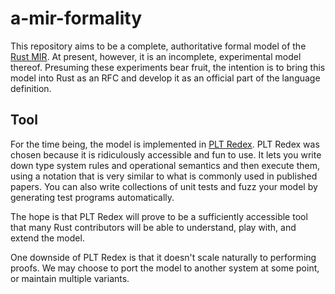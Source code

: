 # a-mir-formality

This repository aims to be a complete, authoritative formal model of the [Rust MIR](https://rustc-dev-guide.rust-lang.org/mir/index.html).
At present, however, it is an incomplete, experimental model thereof.
Presuming these experiments bear fruit, the intention is to bring this model into Rust as an RFC
and develop it as an official part of the language definition.

## Tool

For the time being, the model is implemented in [PLT Redex](https://redex.racket-lang.org/).
PLT Redex was chosen because it is ridiculously accessible and fun to use.
It lets you write down type system rules and operational semantics and then execute them,
using a notation that is very similar to what is commonly used in published papers.
You can also write collections of unit tests and fuzz your model by generating test programs automatically.

The hope is that PLT Redex will prove to be a sufficiently accessible tool
that many Rust contributors will be able to understand, play with, and extend the model.

One downside of PLT Redex is that it doesn't scale naturally to performing proofs.
We may choose to port the model to another system at some point, or maintain multiple variants.

<!-- TODO -->
<!-- ## Structure of the repository -->
